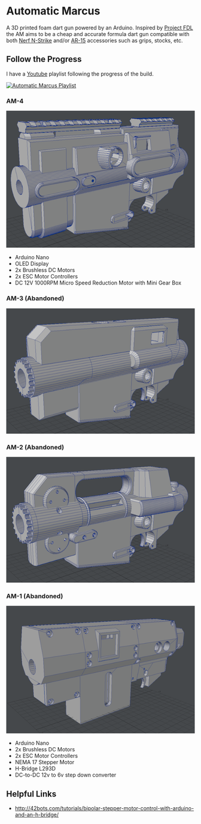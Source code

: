 # Automatic Marcus

A 3D printed foam dart gun powered by an Arduino. Inspired by [Project FDL](http://www.projectfdl.com/) the AM aims to be a cheap and accurate formula dart gun compatible with both [Nerf N-Strike](https://nerf.hasbro.com/en-us/toys-games/nerf:elite) and/or [AR-15](https://en.wikipedia.org/wiki/Colt_AR-15#AR-15_marketplace) accessories such as grips, stocks, etc.

## Follow the Progress

I have a [Youtube](https://www.youtube.com/playlist?list=PLXH8rqHzuX5hmMyk606a1SRj9DMD9a9MU) playlist following the progress of the build.

[![Automatic Marcus Playlist](https://img.youtube.com/vi/EvZnnx5ywEk/0.jpg)](https://www.youtube.com/playlist?list=PLXH8rqHzuX5hmMyk606a1SRj9DMD9a9MU)

### AM-4

![AM-4 3D Render](https://raw.githubusercontent.com/ricallinson/am/master/docs/am-4.png)

* Arduino Nano
* OLED Display
* 2x Brushless DC Motors
* 2x ESC Motor Controllers
* DC 12V 1000RPM Micro Speed Reduction Motor with Mini Gear Box

### AM-3 (Abandoned)

![AM-4 3D Render](https://raw.githubusercontent.com/ricallinson/am/master/docs/am-3.png)

### AM-2 (Abandoned)

![AM-4 3D Render](https://raw.githubusercontent.com/ricallinson/am/master/docs/am-2.png)

### AM-1 (Abandoned)

![AM-4 3D Render](https://raw.githubusercontent.com/ricallinson/am/master/docs/am-1.png)

- Arduino Nano
- 2x Brushless DC Motors
- 2x ESC Motor Controllers
- NEMA 17 Stepper Motor
- H-Bridge L293D
- DC-to-DC 12v to 6v step down converter

## Helpful Links

* http://42bots.com/tutorials/bipolar-stepper-motor-control-with-arduino-and-an-h-bridge/

